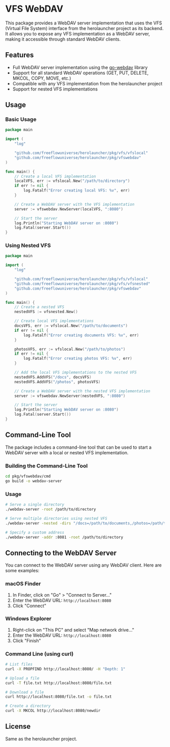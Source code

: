 # VFS WebDAV

This package provides a WebDAV server implementation that uses the VFS (Virtual File System) interface from the herolauncher project as its backend. It allows you to expose any VFS implementation as a WebDAV server, making it accessible through standard WebDAV clients.

## Features

- Full WebDAV server implementation using the [go-webdav](https://github.com/emersion/go-webdav) library
- Support for all standard WebDAV operations (GET, PUT, DELETE, MKCOL, COPY, MOVE, etc.)
- Compatible with any VFS implementation from the herolauncher project
- Support for nested VFS implementations

## Usage

### Basic Usage

```go
package main

import (
    "log"

    "github.com/freeflowuniverse/herolauncher/pkg/vfs/vfslocal"
    "github.com/freeflowuniverse/herolauncher/pkg/vfswebdav"
)

func main() {
    // Create a local VFS implementation
    localVFS, err := vfslocal.New("/path/to/directory")
    if err != nil {
        log.Fatalf("Error creating local VFS: %v", err)
    }

    // Create a WebDAV server with the VFS implementation
    server := vfswebdav.NewServer(localVFS, ":8080")

    // Start the server
    log.Println("Starting WebDAV server on :8080")
    log.Fatal(server.Start())
}
```

### Using Nested VFS

```go
package main

import (
    "log"

    "github.com/freeflowuniverse/herolauncher/pkg/vfs/vfslocal"
    "github.com/freeflowuniverse/herolauncher/pkg/vfs/vfsnested"
    "github.com/freeflowuniverse/herolauncher/pkg/vfswebdav"
)

func main() {
    // Create a nested VFS
    nestedVFS := vfsnested.New()

    // Create local VFS implementations
    docsVFS, err := vfslocal.New("/path/to/documents")
    if err != nil {
        log.Fatalf("Error creating documents VFS: %v", err)
    }

    photosVFS, err := vfslocal.New("/path/to/photos")
    if err != nil {
        log.Fatalf("Error creating photos VFS: %v", err)
    }

    // Add the local VFS implementations to the nested VFS
    nestedVFS.AddVFS("/docs", docsVFS)
    nestedVFS.AddVFS("/photos", photosVFS)

    // Create a WebDAV server with the nested VFS implementation
    server := vfswebdav.NewServer(nestedVFS, ":8080")

    // Start the server
    log.Println("Starting WebDAV server on :8080")
    log.Fatal(server.Start())
}
```

## Command-Line Tool

The package includes a command-line tool that can be used to start a WebDAV server with a local or nested VFS implementation.

### Building the Command-Line Tool

```bash
cd pkg/vfswebdav/cmd
go build -o webdav-server
```

### Usage

```bash
# Serve a single directory
./webdav-server -root /path/to/directory

# Serve multiple directories using nested VFS
./webdav-server -nested -dirs "/docs=/path/to/documents,/photos=/path/to/photos"

# Specify a custom address
./webdav-server -addr :8081 -root /path/to/directory
```

## Connecting to the WebDAV Server

You can connect to the WebDAV server using any WebDAV client. Here are some examples:

### macOS Finder

1. In Finder, click on "Go" > "Connect to Server..."
2. Enter the WebDAV URL: `http://localhost:8080`
3. Click "Connect"

### Windows Explorer

1. Right-click on "This PC" and select "Map network drive..."
2. Enter the WebDAV URL: `http://localhost:8080`
3. Click "Finish"

### Command Line (using curl)

```bash
# List files
curl -X PROPFIND http://localhost:8080/ -H "Depth: 1"

# Upload a file
curl -T file.txt http://localhost:8080/file.txt

# Download a file
curl http://localhost:8080/file.txt -o file.txt

# Create a directory
curl -X MKCOL http://localhost:8080/newdir
```

## License

Same as the herolauncher project.
